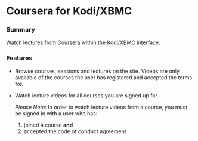 Coursera for Kodi/XBMC
=======================

### Summary

Watch lectures from [Coursera](http://www.coursera.org/) within 
the [Kodi/XBMC](https://kodi.tv/) interface.

### Features

* Browse courses, sessions and lectures on the site. Videos are only available of
  the courses the user has registered and accepted the terms for.
* Watch lecture videos for all courses you are signed up for.

  _Please Note_: In order to watch lecture videos from a course, you must be
  signed in with a user who has:

    1. joined a course **and**
    2. accepted the code of conduct agreement

